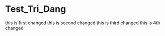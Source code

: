 Test_Tri_Dang
=============
this is first changed
this is second changed
this is third changed
this is 4th changed
